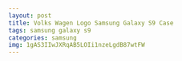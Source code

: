 ```yaml
---
layout: post
title: Volks Wagen Logo Samsung Galaxy S9 Case
tags: samsung galaxy s9
categories: samsung
img: 1gAS3IIwJXRqAB5LOIi1nzeLgdB87wtFW
---
```

